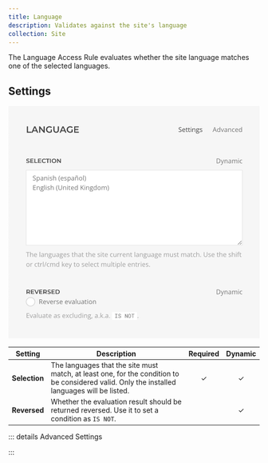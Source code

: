 ```yaml
---
title: Language
description: Validates against the site's language
collection: Site
---
```


<!--@include: ./_partials/intro.md-->

The Language Access Rule evaluates whether the site language matches one of the selected languages.

## Settings

![Language Access Rule](../assets/rules/rule-language.webp)

| Setting | Description | Required | Dynamic |
| ------- | ----------- | :------: | :-----: |
| **Selection** | The languages that the site must match, at least one, for the condition to be considered valid. Only the installed languages will be listed. | &#x2713; | &#x2713; |
| **Reversed** | Whether the evaluation result should be returned reversed. Use it to set a condition as `IS NOT`. | | &#x2713; |

::: details Advanced Settings
<!--@include: ./_partials/advanced-settings.md-->
:::
